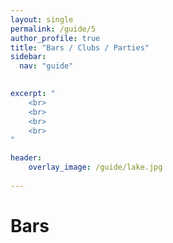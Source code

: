 ```yaml
---
layout: single
permalink: /guide/5
author_profile: true
title: "Bars / Clubs / Parties"
sidebar:
  nav: "guide"
    

excerpt: "
    <br>
    <br>
    <br>
    <br>
"

header:
    overlay_image: /guide/lake.jpg
    
---
```



# Bars 